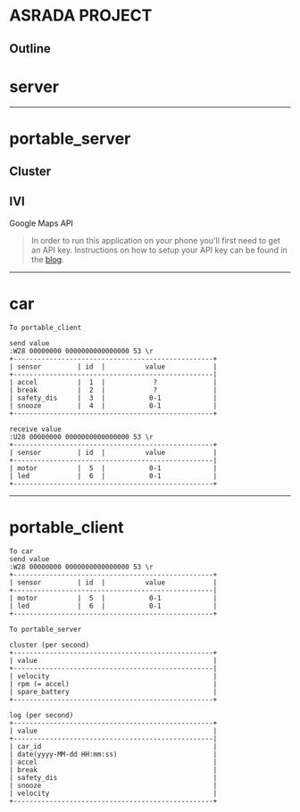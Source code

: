 ASRADA PROJECT
=======

## Outline


server
======


----------
portable_server
===============

Cluster
-------



IVI
---
Google Maps API

> In order to run this application on your phone you'll first need to
> get an API key.  Instructions on how to setup your API key can be
> found in the [  blog](https://yumdevelop.blogspot.kr/2018/04/android-googlemaps-api.html).

	 

----------
car
===

	To portable_client
	
	send value     
	:W28 00000000 0000000000000000 53 \r      
    +--------------------------------------------------+
    | sensor         | id  |          value            |
    +--------------------------------------------------|
    | accel          |  1  |            ?              |
    | break          |  2  |            ?              |
    | safety_dis     |  3  |           0-1             |
    | snooze         |  4  |           0-1             |
    +--------------------------------------------------+

	receive value     
	:U28 00000000 0000000000000000 53 \r      
    +--------------------------------------------------+
    | sensor         | id  |          value            |
    +--------------------------------------------------|
    | motor          |  5  |           0-1             |
    | led            |  6  |           0-1             |
    +--------------------------------------------------+


----------

portable_client
===============
	
	To car
	send value     
	:W28 00000000 0000000000000000 53 \r      
    +--------------------------------------------------+
    | sensor         | id  |          value            |
    +--------------------------------------------------|
    | motor          |  5  |           0-1             |
    | led            |  6  |           0-1             |
    +--------------------------------------------------+

	To portable_server 

    cluster (per second)
    +--------------------------------------------------+
    | value                                            |
    +--------------------------------------------------|
    | velocity                                         |
    | rpm (= accel)                                    |
    | spare_battery                                    |
    +--------------------------------------------------+

    log (per second)
    +--------------------------------------------------+
    | value                                            |
    +--------------------------------------------------|
    | car_id                                           |
    | date(yyyy-MM-dd HH:mm:ss)                        |
    | accel                                            |
    | break                                            |
    | safety_dis                                       |
    | snooze                                           |
    | velocity                                         |
    +--------------------------------------------------+



